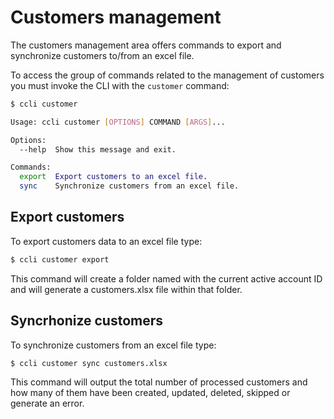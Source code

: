 # Customers management

The customers management area offers commands to export and synchronize customers
to/from an excel file.

To access the group of commands related to the management of customers you must invoke the CLI with the `customer` command:

```sh
$ ccli customer

Usage: ccli customer [OPTIONS] COMMAND [ARGS]...

Options:
  --help  Show this message and exit.

Commands:
  export  Export customers to an excel file.
  sync    Synchronize customers from an excel file.
```


## Export customers

To export customers data to an excel file type:

```sh
$ ccli customer export
```

This command will create a folder named with the current active account ID and
will generate a customers.xlsx file within that folder.

## Syncrhonize customers

To synchronize customers from an excel file type:

```sh
$ ccli customer sync customers.xlsx
```

This command will output the total number of processed customers
and how many of them have been created, updated, deleted, skipped or generate an error.
